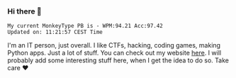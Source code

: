 ### Hi there 👋
<!-- PB START -->
```
My current MonkeyType PB is - WPM:94.21 Acc:97.42
Updated on: 11:21:57 CEST Time
```
<!-- PB END -->
I'm an IT person, just overall. I like CTFs, hacking, coding games, making Python apps. Just a lot of stuff.
You can check out my website [here](https://skill3472.github.io/).
I will probably add some interesting stuff here, when I get the idea to do so. Take care ❤️
